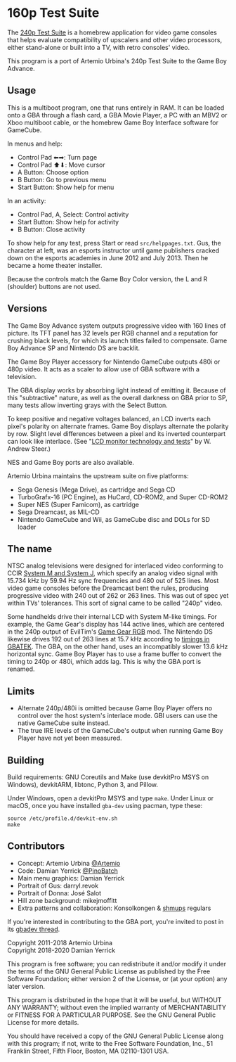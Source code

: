 160p Test Suite
===============

The [240p Test Suite] is a homebrew application for video game
consoles that helps evaluate compatibility of upscalers and other
video processors, either stand-alone or built into a TV, with retro
consoles' video.

This program is a port of Artemio Urbina's 240p Test Suite
to the Game Boy Advance.

[240p Test Suite]: http://junkerhq.net/xrgb/index.php/240p_test_suite

Usage
-----
This is a multiboot program, one that runs entirely in RAM.  It can
be loaded onto a GBA through a flash card, a GBA Movie Player, a PC
with an MBV2 or Xboo multiboot cable, or the homebrew Game Boy
Interface software for GameCube.

In menus and help:

* Control Pad ⬅➡: Turn page
* Control Pad ⬆⬇: Move cursor
* A Button: Choose option
* B Button: Go to previous menu
* Start Button: Show help for menu

In an activity:

* Control Pad, A, Select: Control activity
* Start Button: Show help for activity
* B Button: Close activity

To show help for any test, press Start or read `src/helppages.txt`.
Gus, the character at left, was an esports instructor until game
publishers cracked down on the esports academies in June 2012 and
July 2013.  Then he became a home theater installer.

Because the controls match the Game Boy Color version, the L and R
(shoulder) buttons are not used.

Versions
--------
The Game Boy Advance system outputs progressive video with 160
lines of picture.  Its TFT panel has 32 levels per RGB channel
and a reputation for crushing black levels, for which its launch
titles failed to compensate.  Game Boy Advance SP and Nintendo DS
are backlit.

The Game Boy Player accessory for Nintendo GameCube outputs 480i
or 480p video.  It acts as a scaler to allow use of GBA software
with a television.

The GBA display works by absorbing light instead of emitting it.
Because of this "subtractive" nature, as well as the overall
darkness on GBA prior to SP, many tests allow inverting grays
with the Select Button.

To keep positive and negative voltages balanced, an LCD inverts each
pixel's polarity on alternate frames.  Game Boy displays alternate
the polarity by row.  Slight level differences between a pixel and
its inverted counterpart can look like interlace.
(See "[LCD monitor technology and tests]" by W. Andrew Steer.)

NES and Game Boy ports are also available.

Artemio Urbina maintains the upstream suite on five platforms:

* Sega Genesis (Mega Drive), as cartridge and Sega CD
* TurboGrafx-16 (PC Engine), as HuCard, CD-ROM2, and Super CD-ROM2
* Super NES (Super Famicom), as cartridge
* Sega Dreamcast, as MIL-CD
* Nintendo GameCube and Wii, as GameCube disc and DOLs for SD loader

[LCD monitor technology and tests]: http://www.techmind.org/lcd/

The name
--------
NTSC analog televisions were designed for interlaced video conforming
to CCIR [System M and System J], which specify an analog video
signal with 15.734 kHz by 59.94 Hz sync frequencies and 480 out of
525 lines.  Most video game consoles before the Dreamcast bent the
rules, producing progressive video with 240 out of 262 or 263 lines.
This was out of spec yet within TVs' tolerances.  This sort of signal
came to be called "240p" video.

Some handhelds drive their internal LCD with System M-like timings.
For example, the Game Gear's display has 144 active lines, which
are centered in the 240p output of EvilTim's [Game Gear RGB] mod.
The Nintendo DS likewise drives 192 out of 263 lines at 15.7 kHz
according to [timings in GBATEK].  The GBA, on the other hand, uses
an incompatibly slower 13.6 kHz horizontal sync.  Game Boy Player
has to use a frame buffer to convert the timing to 240p or 480i,
which adds lag.  This is why the GBA port is renamed.

[System M and System J]: https://en.wikipedia.org/wiki/CCIR_System_M
[Game Gear RGB]: http://members.optusnet.com.au/eviltim/ggrgb/ggrgb.html
[timings in GBATEK]: https://problemkaputt.de/gbatek.htm#dsvideostuff

Limits
------
* Alternate 240p/480i is omitted because Game Boy Player offers
  no control over the host system's interlace mode.  GBI users
  can use the native GameCube suite instead.
* The true IRE levels of the GameCube's output when running Game Boy
  Player have not yet been measured.

Building
--------
Build requirements: GNU Coreutils and Make (use devkitPro MSYS on
Windows), devkitARM, libtonc, Python 3, and Pillow.

Under Windows, open a devkitPro MSYS and type `make`.  Under Linux
or macOS, once you have installed `gba-dev` using pacman, type these:

    source /etc/profile.d/devkit-env.sh
    make

Contributors
------------
* Concept: Artemio Urbina [@Artemio]
* Code: Damian Yerrick [@PinoBatch]
* Main menu graphics: Damian Yerrick
* Portrait of Gus: darryl.revok
* Portrait of Donna: José Salot
* Hill zone background: mikejmoffitt
* Extra patterns and collaboration: Konsolkongen & [shmups] regulars

If you're interested in contributing to the GBA port, you're
invited to post in its [gbadev thread].

[@Artemio]: https://twitter.com/Artemio
[@PinoBatch]: https://twitter.com/PinoBatch
[shmups]: http://shmups.system11.org/
[gbadev thread]: http://forum.gbadev.org/viewtopic.php?t=18168

Copyright 2011-2018 Artemio Urbina  
Copyright 2018-2020 Damian Yerrick

This program is free software; you can redistribute it and/or modify
it under the terms of the GNU General Public License as published by
the Free Software Foundation; either version 2 of the License, or
(at your option) any later version.

This program is distributed in the hope that it will be useful,
but WITHOUT ANY WARRANTY; without even the implied warranty of
MERCHANTABILITY or FITNESS FOR A PARTICULAR PURPOSE.  See the
GNU General Public License for more details.

You should have received a copy of the GNU General Public License along
with this program; if not, write to the Free Software Foundation, Inc.,
51 Franklin Street, Fifth Floor, Boston, MA 02110-1301 USA.

